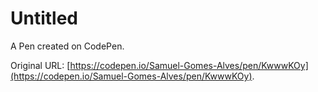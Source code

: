 # Untitled

A Pen created on CodePen.

Original URL: [https://codepen.io/Samuel-Gomes-Alves/pen/KwwwKOy](https://codepen.io/Samuel-Gomes-Alves/pen/KwwwKOy).

